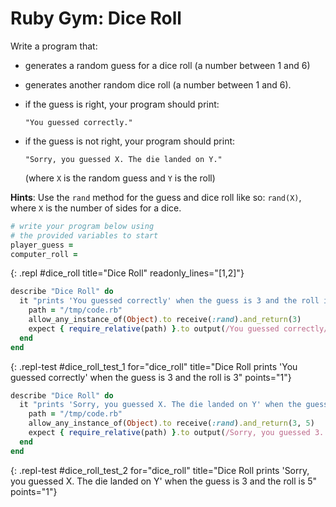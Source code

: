 # Ruby Gym: Dice Roll

Write a program that:
- generates a random guess for a dice roll (a number between 1 and 6)
- generates another random dice roll (a number between 1 and 6).  
- if the guess is right, your program should print: 
    ```
    "You guessed correctly."
    ```

- if the guess is not right, your program should print: 
    ```
    "Sorry, you guessed X. The die landed on Y." 
    ```

    (where `X` is the random guess and `Y` is the roll)

**Hints**: Use the `rand` method for the guess and dice roll like so: `rand(X)`, where `X` is the number of sides for a dice.

```ruby
# write your program below using 
# the provided variables to start
player_guess =
computer_roll =
```
{: .repl #dice_roll title="Dice Roll" readonly_lines="[1,2]"}


```ruby
describe "Dice Roll" do
  it "prints 'You guessed correctly' when the guess is 3 and the roll is 3" do
    path = "/tmp/code.rb"
    allow_any_instance_of(Object).to receive(:rand).and_return(3)
    expect { require_relative(path) }.to output(/You guessed correctly/).to_stdout
  end
end
```
{: .repl-test #dice_roll_test_1 for="dice_roll" title="Dice Roll prints 'You guessed correctly' when the guess is 3 and the roll is 3" points="1"}

```ruby
describe "Dice Roll" do
  it "prints 'Sorry, you guessed X. The die landed on Y' when the guess is 3 and the roll is 5" do
    path = "/tmp/code.rb"
    allow_any_instance_of(Object).to receive(:rand).and_return(3, 5)
    expect { require_relative(path) }.to output(/Sorry, you guessed 3. The die landed on 5/).to_stdout
  end
end
```
{: .repl-test #dice_roll_test_2 for="dice_roll" title="Dice Roll prints 'Sorry, you guessed X. The die landed on Y' when the guess is 3 and the roll is 5" points="1"}
